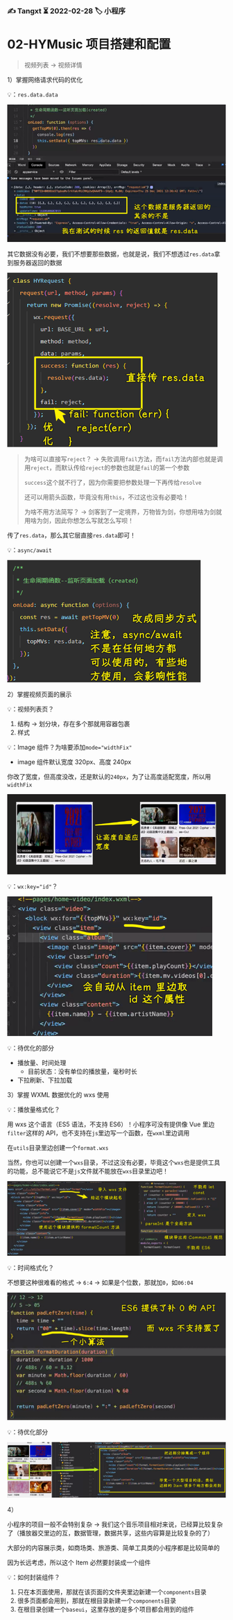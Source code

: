 ### ✍️ Tangxt ⏳ 2022-02-28 🏷️ 小程序

# 02-HYMusic 项⽬搭建和配置

> 视频列表 -> 视频详情

1）掌握网络请求代码的优化

💡：`res.data.data`

![data](assets/img/2022-03-01-17-28-54.png)

其它数据没有必要，我们不想要那些数据，也就是说，我们不想透过`res.data`拿到服务器返回的数据

![data](assets/img/2022-03-01-17-32-38.png)

> 为啥可以直接写`reject`？ -> 失败调用`fail`方法，而`fail`方法内部也就是调用`reject`，而默认传给`reject`的参数也就是`fail`的第一个参数
> 
> `success`这个就不行了，因为你需要把参数处理一下再传给`resolve`
> 
> 还可以用箭头函数，毕竟没有用`this`，不过这也没有必要哈！
> 
> 为啥不用方法简写？ -> 剑客到了一定境界，万物皆为剑，你想用啥为剑就用啥为剑，因此你想怎么写就怎么写呗！

传了`res.data`，那么其它层直接`res.data`即可！

💡：`async/await`

![async/await](assets/img/2022-03-01-17-38-17.png)

2）掌握视频页面的展示

💡：视频列表页？

1. 结构 -> 划分块，存在多个那就用容器包裹
2. 样式

💡：Image 组件？为啥要添加`mode="widthFix"`

- image 组件默认宽度 320px、高度 240px

你改了宽度，但高度没改，还是默认的`240px`，为了让高度适配宽度，所以用`widthFix`

![mode](assets/img/2022-03-01-19-59-43.png)

💡：`wx:key="id"`？

![id](assets/img/2022-03-01-20-01-59.png)

💡：待优化的部分

- 播放量、时间处理
  - 目前状态：没有单位的播放量，毫秒时长
- 下拉刷新、下拉加载

3）掌握 WXML 数据优化的 wxs 使用

💡：播放量格式化？

用 wxs 这个语言（ES5 语法，不支持 ES6）！小程序可没有提供像 Vue 里边`filter`这样的 API，也不支持在`js`里边写一个函数，在`wxml`里边调用

在`utils`目录里边创建一个`format.wxs`

当然，你也可以创建一个`wxs`目录，不过这没有必要，毕竟这个`wxs`也是提供工具的功能，总不能说它不是`js`文件就不能放在`wxs`目录里边吧！

![播放量格式化](assets/img/2022-03-01-21-02-03.png)

💡：时间格式化？

不想要这种很难看的格式 -> `6:4` -> 如果是个位数，那就加`0`，如`06:04`

![时间格式化](assets/img/2022-03-01-21-10-16.png)

💡：待优化部分

![组件](assets/img/2022-03-01-21-13-01.png)

4）

小程序的项目一般不会特别复杂 -> 我们这个音乐项目相对来说，已经算比较复杂了（播放器交里边的互，数据管理，数据共享，这些内容算是比较复杂的了）

大部分的内容展示类，如商场类、旅游类、简单工具类的小程序都是比较简单的

因为长远考虑，所以这个 Item 必然要封装成一个组件

💡：如何封装组件？

1. 只在本页面使用，那就在该页面的文件夹里边新建一个`components`目录
2. 很多页面都会用到，那就在根目录新建一个`components`目录
3. 在根目录创建一个`baseui`，这里存放的是多个项目都会用到的组件



